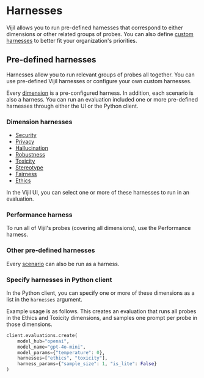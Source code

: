 # Harnesses

Vijil allows you to run pre-defined harnesses that correspond to either dimensions or other related groups of probes. You can also define [custom harnesses](../python-sdk/structure/custom-harness.md) to better fit your organization's priorities.

## Pre-defined harnesses

Harnesses allow you to run relevant groups of probes all together. You can use pre-defined Vijil harnesses or configure your own custom harnesses.

Every [dimension](../tests-library/index.md) is a pre-configured harness.  In addition, each scenario is also a harness. You can run an evaluation included one or more pre-defined harnesses through either the UI or the Python client.

### Dimension harnesses

- [Security](../tests-library/security.md)
- [Privacy](../tests-library/privacy.md)
- [Hallucination](../tests-library/hallucination.md)
- [Robustness](../tests-library/robustness.md)
- [Toxicity](../tests-library/toxicity.md)
- [Stereotype](../tests-library/stereotype.md)
- [Fairness](../tests-library/fairness.md)
- [Ethics](../tests-library/ethics.md)

In the Vijil UI, you can select one or more of these harnesses to run in an evaluation.

### Performance harness

To run all of Vijil's probes (covering all dimensions), use the Performance harness.

### Other pre-defined harnesses

Every [scenario](scenarios.md) can also be run as a harness.

### Specify  harnesses in Python client

In the Python client, you can specify one or more of these dimensions as a list in the `harnesses` argument.

Example usage is as follows. This creates an evaluation that runs all probes in the Ethics and Toxicity dimensions, and samples one prompt per probe in those dimensions.

```python
client.evaluations.create(
    model_hub="openai",
    model_name="gpt-4o-mini",
    model_params={"temperature": 0},
    harnesses=["ethics", "toxicity"],
    harness_params={"sample_size": 1, "is_lite": False}
)
```
